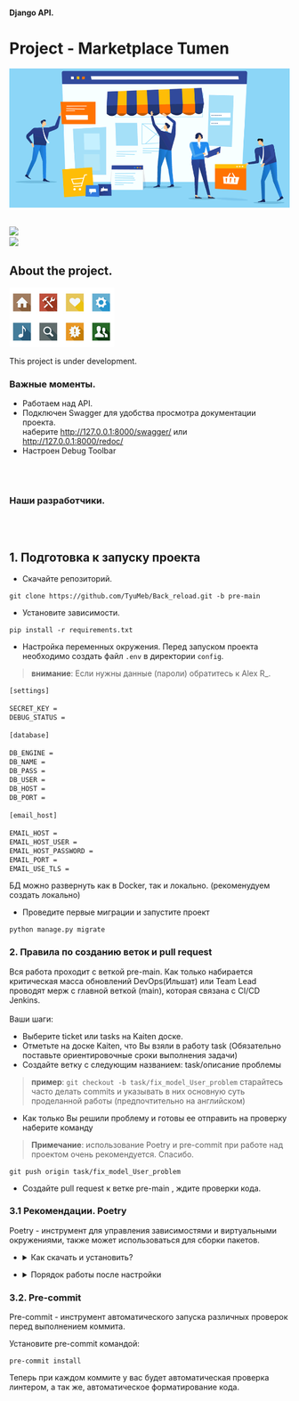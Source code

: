 
#### Django API.
# Project - Marketplace Tumen

<img src="https://github.com/ERAalex/new_test/blob/main/marketplace.png">

<br><a href="mailto:service000market@gmail.com"><img src="https://img.shields.io/badge/-Gmail%20contact%20us-red"></a>
<br><a href="#"><img src="https://img.shields.io/badge/-Telegram-blue"></a>

## About the project.

  <a href="#" target="_blank" rel="noreferrer nofollow">
    <img src="https://github.com/ERAalex/new_test/blob/main/website_icons.jpg" >
  </a>

This project is under development.<br>

### Важные моменты.

- Работаем над API.
- Подключен Swagger для удобства просмотра документации проекта.<br>
наберите http://127.0.0.1:8000/swagger/  или http://127.0.0.1:8000/redoc/ <br>
- Настроен Debug Toolbar

<br>
<br>

### Наши разработчики.


<br><br>



## 1. Подготовка к запуску проекта <a id="preparation"></a>

- Скачайте репозиторий.
```shell
git clone https://github.com/TyuMeb/Back_reload.git -b pre-main
```

- Установите зависимости.
```shell
pip install -r requirements.txt
```


- Настройка переменных окружения. Перед запуском проекта необходимо создать файл
```.env``` в директории `config`.
> **внимание**: Если нужны данные (пароли) обратитесь к Alex R_.

```shell
[settings]

SECRET_KEY =
DEBUG_STATUS =

[database]

DB_ENGINE =
DB_NAME =
DB_PASS =
DB_USER =
DB_HOST =
DB_PORT =

[email_host]

EMAIL_HOST =
EMAIL_HOST_USER =
EMAIL_HOST_PASSWORD =
EMAIL_PORT =
EMAIL_USE_TLS =
```
БД можно развернуть как в Docker, так и локально. (рекоменудуем создать локально)

- Проведите первые миграции и запустите проект

```shell
python manage.py migrate
```


### 2. Правила по созданию веток и pull request
Вся работа проходит с веткой pre-main. Как только набирается критическая масса обновлений DevOps(Ильшат) или Team Lead
проводят мерж с главной веткой (main), которая связана с CI/CD Jenkins. <br> <br>
Ваши шаги:
- Выберите ticket или tasks на Kaiten доске.
- Отметьте на доске Kaiten, что Вы взяли в работу task (Обязательно поставьте
ориентировочные сроки выполнения задачи)
- Создайте ветку с следующим названием: task/описание проблемы
> **пример**: ```git checkout -b task/fix_model_User_problem```
старайтесь часто делать commits и указывать в них основную суть проделанной работы (предпочтительно на
> английском)
- Как только Вы решили проблему и готовы ее отправить на проверку наберите команду
> **Примечание**: использование Poetry и pre-commit при работе над проектом очень рекомендуется. Спасибо.

```shell
git push origin task/fix_model_User_problem
```
- Создайте pull request к ветке pre-main , ждите проверки кода.

### 3.1 Рекомендации. Poetry<a id="poetry"></a>
Poetry - инструмент для управления зависимостями и виртуальными окружениями, также может использоваться для сборки
пакетов.

- <details>
    <summary>
      Как скачать и установить?
    </summary>

  - Установите poetry следуя [инструкции с официального сайта](https://python-poetry.org/docs/#installation).
  - <details>
      <summary>
      Команды для установки
      </summary>

      > Для UNIX-систем и Bash on Windows вводим в консоль следующую команду:
      > ```shell
      > curl -sSL https://install.python-poetry.org | python -
      > ```
      >
      > Для WINDOWS PowerShell:
      > ```shell
      > (Invoke-WebRequest -Uri https://install.python-poetry.org -UseBasicParsing).Content | python -
      > ```
    </details>
    <br>

  - После установки - перезапустите оболочку и введите команду:
    ```shell
    poetry --version
    ```

    Если установка прошла успешно, вы получите ответ в формате `Poetry (version 1.3.2)`

  - Для дальнейшей работы создайте виртуальное окружение:
    ```shell
    poetry config virtualenvs.in-project true
    poetry install
    ```
    Результатом выполнения команды станет создание в корне проекта папки .venv.
    Зависимости для создания окружения берутся из файлов poetry.lock (приоритетнее) и pyproject.toml

  - Для добавления новой зависимости в окружение необходимо выполнить команду
    ```shell
    poetry add <package_name>
    ```

  - Также poetry позволяет разделять зависимости необходимые для разработки, от основных.
    Для добавления зависимости необходимой для разработки и тестирования необходимо добавить флаг `--group dev`
    ```shell
    poetry add <package_name> --group dev
    ```
</details>

- <details>
    <summary>
      Порядок работы после настройки
    </summary>

    <br>

  - Чтобы активировать виртуальное окружение, введите команду:
    ```shell
    poetry shell
    ```

  - Доступен стандартный метод работы с активацией окружения в терминале.

</details>

### 3.2. Pre-commit <a id="pre-commit"></a>
Pre-commit - инструмент автоматического запуска различных проверок перед выполнением коммита.

Установите pre-commit командой:
```shell
pre-commit install
```
Теперь при каждом коммите у вас будет автоматическая проверка линтером,
а так же, автоматическое форматирование кода.
